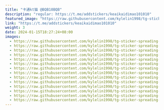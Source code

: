 ```yaml
---
title: "卡通kt猫 @BQB10BQB"
description: "regular: https://t.me/addstickers/keaikaidimao101010"
featured_image: "https://raw.githubusercontent.com/kylelin1998/tg-sticker-spreading-worldwide-images/main/img/6acbafd0-d336-485b-8893-a2c23b6b8ce4.jpg"
link: "https://t.me/addstickers/keaikaidimao101010"
weight: 3
date: 2024-01-15T18:27:24+08:00
images:
  - https://raw.githubusercontent.com/kylelin1998/tg-sticker-spreading-worldwide-images/main/img/6acbafd0-d336-485b-8893-a2c23b6b8ce4.jpg
  - https://raw.githubusercontent.com/kylelin1998/tg-sticker-spreading-worldwide-images/main/img/754946cf-c234-42f9-8d11-b7319be36f4c.jpg
  - https://raw.githubusercontent.com/kylelin1998/tg-sticker-spreading-worldwide-images/main/img/a5f3c14b-a2e8-4860-852e-3966569cc7e3.jpg
  - https://raw.githubusercontent.com/kylelin1998/tg-sticker-spreading-worldwide-images/main/img/45e9cc66-a494-4586-9f43-7155c7a2eaab.jpg
  - https://raw.githubusercontent.com/kylelin1998/tg-sticker-spreading-worldwide-images/main/img/982cb948-55e9-42b0-9085-6720341afc2c.jpg
  - https://raw.githubusercontent.com/kylelin1998/tg-sticker-spreading-worldwide-images/main/img/666eb851-ff1a-4b93-a44a-a71268cc09f1.jpg
  - https://raw.githubusercontent.com/kylelin1998/tg-sticker-spreading-worldwide-images/main/img/b02d017f-e766-4f2a-b350-49cb5accebc2.jpg
  - https://raw.githubusercontent.com/kylelin1998/tg-sticker-spreading-worldwide-images/main/img/92f4cac4-de7b-475b-a301-56a045edb9c1.jpg
  - https://raw.githubusercontent.com/kylelin1998/tg-sticker-spreading-worldwide-images/main/img/92baac51-f09b-44e8-9d8c-4c40980b3529.jpg
  - https://raw.githubusercontent.com/kylelin1998/tg-sticker-spreading-worldwide-images/main/img/33a05ebd-7839-4566-af4f-d11923bce7e4.jpg
  - https://raw.githubusercontent.com/kylelin1998/tg-sticker-spreading-worldwide-images/main/img/647a1dfd-7dce-4fb3-8d7f-bace7ef551b1.jpg
  - https://raw.githubusercontent.com/kylelin1998/tg-sticker-spreading-worldwide-images/main/img/22c72e8b-c6eb-4bd3-a548-6806697575ab.jpg
  - https://raw.githubusercontent.com/kylelin1998/tg-sticker-spreading-worldwide-images/main/img/d0a579a3-4400-4b01-ad70-195dcfbc8930.jpg
  - https://raw.githubusercontent.com/kylelin1998/tg-sticker-spreading-worldwide-images/main/img/7781b99b-2f4a-44da-baa4-3cbdf618f08f.jpg
---
```

